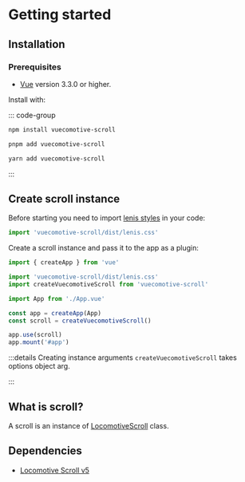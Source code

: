 # Getting started

## Installation

### Prerequisites

* [Vue](https://vuejs.org/) version 3.3.0 or higher.

Install with:

::: code-group

```sh [npm]
npm install vuecomotive-scroll
```

```sh [pnpm]
pnpm add vuecomotive-scroll
```

```sh [yarn]
yarn add vuecomotive-scroll
```

:::

## Create scroll instance

Before starting you need to import [lenis styles](https://github.com/studio-freight/lenis#considerations) in your code:

```js
import 'vuecomotive-scroll/dist/lenis.css'
```

Create a scroll instance and pass it to the app as a plugin:

```js
import { createApp } from 'vue'

import 'vuecomotive-scroll/dist/lenis.css'
import createVuecomotiveScroll from 'vuecomotive-scroll'

import App from './App.vue'

const app = createApp(App)
const scroll = createVuecomotiveScroll()

app.use(scroll)
app.mount('#app')
```

:::details Creating instance arguments
`createVuecomotiveScroll` takes options object arg.

[//]: # (TODO link to reference args)
:::

## What is scroll?

A scroll is an instance
of [LocomotiveScroll](https://github.com/somespecialone/vuecomotive-scroll/blob/master/lib/src/scroll.ts) class.

## Dependencies

* [Locomotive Scroll v5](https://github.com/locomotivemtl/locomotive-scroll)
